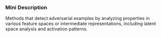 ### Mini Description

Methods that detect adversarial examples by analyzing properties in various feature spaces or intermediate representations, including latent space analysis and activation patterns.
